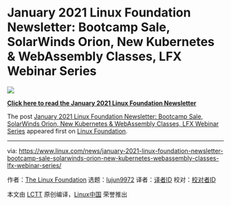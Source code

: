 [#]: collector: (lujun9972)
[#]: translator: ( )
[#]: reviewer: ( )
[#]: publisher: ( )
[#]: url: ( )
[#]: subject: (January 2021 Linux Foundation Newsletter: Bootcamp Sale, SolarWinds Orion, New Kubernetes & WebAssembly Classes, LFX Webinar Series)
[#]: via: (https://www.linux.com/news/january-2021-linux-foundation-newsletter-bootcamp-sale-solarwinds-orion-new-kubernetes-webassembly-classes-lfx-webinar-series/)
[#]: author: (The Linux Foundation https://www.linuxfoundation.org/en/uncategorized/january-2021-linux-foundation-newsletter-bootcamp-sale-solarwinds-orion-new-kubernetes-webassembly-classes-lfx-webinar-series/)

January 2021 Linux Foundation Newsletter: Bootcamp Sale, SolarWinds Orion, New Kubernetes & WebAssembly Classes, LFX Webinar Series
======

![][1]

[**Click here to read the January 2021 Linux Foundation Newsletter**][2]

The post [January 2021 Linux Foundation Newsletter: Bootcamp Sale, SolarWinds Orion, New Kubernetes &amp; WebAssembly Classes, LFX Webinar Series][3] appeared first on [Linux Foundation][4].

--------------------------------------------------------------------------------

via: https://www.linux.com/news/january-2021-linux-foundation-newsletter-bootcamp-sale-solarwinds-orion-new-kubernetes-webassembly-classes-lfx-webinar-series/

作者：[The Linux Foundation][a]
选题：[lujun9972][b]
译者：[译者ID](https://github.com/译者ID)
校对：[校对者ID](https://github.com/校对者ID)

本文由 [LCTT](https://github.com/LCTT/TranslateProject) 原创编译，[Linux中国](https://linux.cn/) 荣誉推出

[a]: https://www.linuxfoundation.org/en/uncategorized/january-2021-linux-foundation-newsletter-bootcamp-sale-solarwinds-orion-new-kubernetes-webassembly-classes-lfx-webinar-series/
[b]: https://github.com/lujun9972
[1]: https://www.linuxfoundation.org/wp-content/uploads/D9B57B90-626C-4917-BE63-A2C6805A9470.jpeg
[2]: https://email.linuxfoundation.org/linux-foundation-newsletter-january-2021
[3]: https://www.linuxfoundation.org/en/uncategorized/january-2021-linux-foundation-newsletter-bootcamp-sale-solarwinds-orion-new-kubernetes-webassembly-classes-lfx-webinar-series/
[4]: https://www.linuxfoundation.org/
